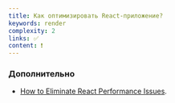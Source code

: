 ```yaml
---
title: Как оптимизировать React-приложение?
keywords: render
complexity: 2
links: ✅
content: ❗
---
```


### Дополнительно
- [How to Eliminate React Performance Issues](https://medium.com/@ohansemmanuel/how-to-eliminate-react-performance-issues-a16a250c0f27).
